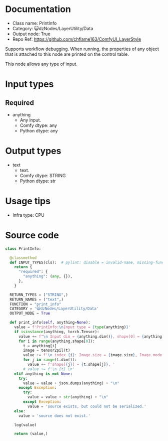# Documentation
- Class name: PrintInfo
- Category: 😺dzNodes/LayerUtility/Data
- Output node: True
- Repo Ref: https://github.com/chflame163/ComfyUI_LayerStyle

Supports workflow debugging. When running, the properties of any object that is attached to this node are printed on the control table.

This node allows any type of input.

# Input types

## Required

- anything
    - Any input.
    - Comfy dtype: any
    - Python dtype: any

# Output types

- text
    - text.
    - Comfy dtype: STRING
    - Python dtype: str

# Usage tips
- Infra type: CPU

# Source code
```python
class PrintInfo:

  @classmethod
  def INPUT_TYPES(cls):  # pylint: disable = invalid-name, missing-function-docstring
    return {
      "required": {
        "anything": (any, {}),
      },
    }

  RETURN_TYPES = ("STRING",)
  RETURN_NAMES = ("text",)
  FUNCTION = "print_info"
  CATEGORY = '😺dzNodes/LayerUtility/Data'
  OUTPUT_NODE = True

  def print_info(self, anything=None):
    value = f'PrintInfo:\nInput type = {type(anything)}'
    if isinstance(anything, torch.Tensor):
      value += f"\n Input dim = {anything.dim()}, shape[0] = {anything.shape[0]} \n"
      for i in range(anything.shape[0]):
        t = anything[i]
        image = tensor2pil(t)
        value += f'\n index {i}: Image.size = {image.size}, Image.mode = {image.mode}, dim = {t.dim()}, '
        for j in range(t.dim()):
          value += f'shape[{j}] = {t.shape[j]}, '
        # value += f'\n {t} \n'
    elif anything is not None:
      try:
        value = value + json.dumps(anything) + "\n"
      except Exception:
        try:
          value = value + str(anything) + "\n"
        except Exception:
          value = 'source exists, but could not be serialized.'
    else:
      value = 'source does not exist.'

    log(value)

    return (value,)
```